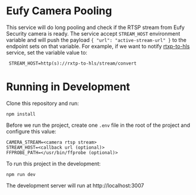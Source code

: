 # Eufy Camera Pooling

This service will do long pooling and check if the RTSP stream from Eufy Security camera is ready. The service accept `STREAM_HOST` environment variable and will push the payload `{ "url": "active-stream-url" }` to the endpoint sets on that variable. For example, if we want to notify [rtxp-to-hls](https://github.com/garasingulik/rtxp-to-hls) service, set the variable value to:

```
 STREAM_HOST=http(s)://rxtp-to-hls/stream/convert
```

# Running in Development

Clone this repository and run:

```
npm install
```

Before we run the project, create one `.env` file in the root of the project and configure this value:

```
CAMERA_STREAM=<camera rtsp stream>
STREAM_HOST=<callback url (optional)>
FFPROBE_PATH=</usr/bin/ffprobe (optional)>
```

To run this project in the development:

```
npm run dev
```

The development server will run at http://localhost:3007

